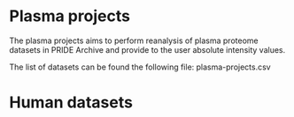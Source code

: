 # Plasma projects
The plasma projects aims to perform reanalysis of plasma proteome datasets in PRIDE Archive and provide to the user absolute intensity values. 

The list of datasets can be found the following file: plasma-projects.csv

# Human datasets



